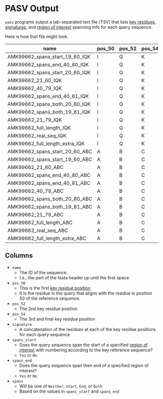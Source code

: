 # PASV Output

`pasv` programs output a tab-separated text file (TSV) that lists [key residues](./jargon.md#key-reference-sequences-positions-residues), [signatures](./jargon.md#signatures-signature-files), and [region of interest](./jargon.md#region-of-interest) spanning info for each query sequence.

Here is how that file might look.


| name                           | pos_50 | pos_52 | pos_54 | signature | spans_start | spans_end | spans   |
|--------------------------------|--------|--------|--------|-----------|-------------|-----------|---------|
| AMK99662_spans_start_19_60_IQK | I      | Q      | K      | IQK       | Yes         | No        | Start   |
| AMK99662_spans_end_40_80_IQK   | I      | Q      | K      | IQK       | No          | Yes       | End     |
| AMK99662_spans_start_20_60_IQK | I      | Q      | K      | IQK       | Yes         | No        | Start   |
| AMK99662_21_60_IQK             | I      | Q      | K      | IQK       | No          | No        | Neither |
| AMK99662_40_79_IQK             | I      | Q      | K      | IQK       | No          | No        | Neither |
| AMK99662_spans_end_40_81_IQK   | I      | Q      | K      | IQK       | No          | Yes       | End     |
| AMK99662_spans_both_20_80_IQK  | I      | Q      | K      | IQK       | Yes         | Yes       | Both    |
| AMK99662_spans_both_19_81_IQK  | I      | Q      | K      | IQK       | Yes         | Yes       | Both    |
| AMK99662_21_79_IQK             | I      | Q      | K      | IQK       | No          | No        | Neither |
| AMK99662_full_length_IQK       | I      | Q      | K      | IQK       | Yes         | Yes       | Both    |
| AMK99662_real_seq_IQK          | I      | Q      | K      | IQK       | Yes         | Yes       | Both    |
| AMK99662_full_length_extra_IQK | I      | Q      | K      | IQK       | Yes         | Yes       | Both    |
| AMK99662_spans_start_20_60_ABC | A      | B      | C      | ABC       | Yes         | No        | Start   |
| AMK99662_spans_start_19_60_ABC | A      | B      | C      | ABC       | Yes         | No        | Start   |
| AMK99662_21_60_ABC             | A      | B      | C      | ABC       | No          | No        | Neither |
| AMK99662_spans_end_40_80_ABC   | A      | B      | C      | ABC       | No          | Yes       | End     |
| AMK99662_spans_end_40_81_ABC   | A      | B      | C      | ABC       | No          | Yes       | End     |
| AMK99662_40_79_ABC             | A      | B      | C      | ABC       | No          | No        | Neither |
| AMK99662_spans_both_20_80_ABC  | A      | B      | C      | ABC       | Yes         | Yes       | Both    |
| AMK99662_spans_both_19_81_ABC  | A      | B      | C      | ABC       | Yes         | Yes       | Both    |
| AMK99662_21_79_ABC             | A      | B      | C      | ABC       | No          | No        | Neither |
| AMK99662_full_length_ABC       | A      | B      | C      | ABC       | Yes         | Yes       | Both    |
| AMK99662_real_seq_ABC          | A      | B      | C      | ABC       | Yes         | Yes       | Both    |
| AMK99662_full_length_extra_ABC | A      | B      | C      | ABC       | Yes         | Yes       | Both    |

## Columns

* `name`
    * The ID of the sequence.
	* I.e., the part of the fasta header up until the first space.
* `pos_50`
    * This is the first [key residue position](./jargon.md#key-reference-sequences-positions-residues).
	* It is the residue in the query that aligns with the residue in position 50 of the reference sequence.
* `pos_52`
    * The 2nd key residue position
* `pos_54`
    * The 3rd and final key residue position
* `signature`
    * A concatenation of the residues at each of the key residue positions for each query sequence
* `spans_start`
    * Does the query sequence span the start of a specified [region of interest](./jargon.md#region-of-interest) with numbering according to the key reference sequence?
	* `Yes` or `No`
* `spans_end`
    * Does the query sequence span then end of a specified region of interest?
	* `Yes` or `No`
* `spans`
    * Will be one of `Neither`, `Start`, `End`, or `Both`
	* Based on the values in `spans_start` and `spans_end`
